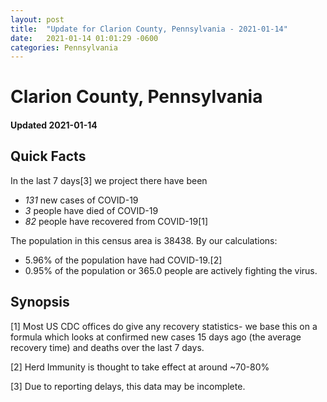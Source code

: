 ```yaml
---
layout: post
title:  "Update for Clarion County, Pennsylvania - 2021-01-14"
date:   2021-01-14 01:01:29 -0600
categories: Pennsylvania
---
```


# Clarion County, Pennsylvania
#### Updated 2021-01-14

## Quick Facts

In the last 7 days[3] we project there have been
- *131* new cases of COVID-19
- *3* people have died of COVID-19
- *82* people have recovered from COVID-19[1]

The population in this census area is 38438. By our calculations:
- 5.96% of the population have had COVID-19.[2]
- 0.95% of the population or 365.0 people are actively fighting the virus.

## Synopsis




[1] Most US CDC offices do give any recovery statistics- we base this on a formula which looks at confirmed new cases
15 days ago (the average recovery time) and deaths over the last 7 days.

[2] Herd Immunity is thought to take effect at around ~70-80%

[3] Due to reporting delays, this data may be incomplete.
 
    